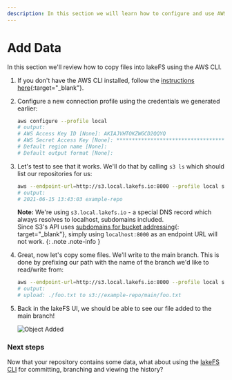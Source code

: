 ```yaml
---
description: In this section we will learn how to configure and use AWS CLI to manage data with the lakeFS Server
---
```


# Add Data

In this section we'll review how to copy files into lakeFS using the AWS CLI.

1. If you don't have the AWS CLI installed, follow the [instructions here](https://docs.aws.amazon.com/cli/latest/userguide/cli-chap-install.html){:target="_blank"}.
1. Configure a new connection profile using the credentials we generated earlier:

   ```bash
   aws configure --profile local
   # output:
   # AWS Access Key ID [None]: AKIAJVHTOKZWGCD2QQYQ
   # AWS Secret Access Key [None]: ****************************************
   # Default region name [None]:
   # Default output format [None]:
   ```
   
1. Let's test to see that it works. We'll do that by calling `s3 ls` which should list our repositories for us:
   
   ```bash
   aws --endpoint-url=http://s3.local.lakefs.io:8000 --profile local s3 ls
   # output:
   # 2021-06-15 13:43:03 example-repo
   ```
   
   **Note:** We're using `s3.local.lakefs.io` - a special DNS record which always resolves to localhost, subdomains included.  
   Since S3's API uses [subdomains for bucket addressing](https://aws.amazon.com/blogs/aws/amazon-s3-path-deprecation-plan-the-rest-of-the-story/){: target="_blank"}, simply using `localhost:8000` as an endpoint URL will not work.
   {: .note .note-info }

1. Great, now let's copy some files. We'll write to the main branch. This is done by prefixing our path with the name of the branch we'd like to read/write from:

   ```bash
   aws --endpoint-url=http://s3.local.lakefs.io:8000 --profile local s3 cp ./foo.txt s3://example-repo/main/
   # output:
   # upload: ./foo.txt to s3://example-repo/main/foo.txt
   ```

1. Back in the lakeFS UI, we should be able to see our file added to the main branch!

   ![Object Added](../assets/img/object_added.png)
   
### Next steps

Now that your repository contains some data, what about using the [lakeFS CLI](lakefs_cli.md) for committing, branching and viewing the history? 
